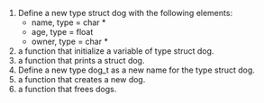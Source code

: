 1. Define a new type struct dog with the following elements:
	* name, type = char *
	* age, type = float
	* owner, type = char *
2. a function that initialize a variable of type struct dog.
3. a function that prints a struct dog.
4. Define a new type dog_t as a new name for the type struct dog.
5. a function that creates a new dog.
6. a function that frees dogs.
